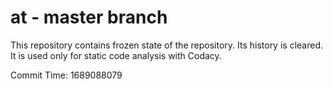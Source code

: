 # at - master branch

This repository contains frozen state of the repository.
Its history is cleared. It is used only for static code
analysis with Codacy.

Commit Time: 1689088079